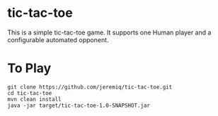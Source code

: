 # tic-tac-toe
This is a simple tic-tac-toe game. It supports one Human player and a configurable automated opponent.

# To Play
```
git clone https://github.com/jeremiq/tic-tac-toe.git
cd tic-tac-toe
mvn clean install
java -jar target/tic-tac-toe-1.0-SNAPSHOT.jar
